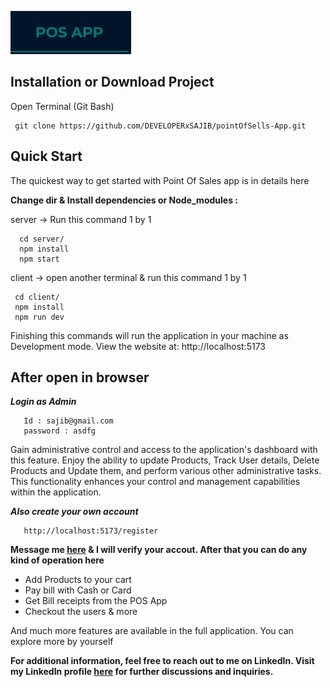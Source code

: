 ![POS Web App Logo!](client/public/pos_app_logo.png)

## Installation or Download Project

Open Terminal (Git Bash)

```console
 git clone https://github.com/DEVELOPERxSAJIB/pointOfSells-App.git
```

## Quick Start

The quickest way to get started with Point Of Sales app is in details here

 **Change dir & Install dependencies or Node_modules :**

server -> Run this command 1 by 1
```console
  cd server/ 
  npm install
  npm start
```

client -> open another terminal & run this command 1 by 1
```console
 cd client/
 npm install
 npm run dev
```

Finishing this commands will run the application in your machine as Development mode. View the website at: http://localhost:5173

## After open in browser
***Login as Admin***

```console
   Id : sajib@gmail.com
   password : asdfg
```
Gain administrative control and access to the application's dashboard with this feature. Enjoy the ability to update Products, Track User details, Delete Products and Update them, and perform various other administrative tasks. This functionality enhances your control and management capabilities within the application.

***Also create your own account***
```console
   http://localhost:5173/register
```
**Message me [here](https://www.linkedin.com/in/mdsajibshikder/) & I will verify your accout. After that you can do any kind of operation here**
 
+ Add Products to your cart
+ Pay bill with Cash or Card
+ Get Bill receipts from the POS App
+ Checkout the users & more

And much more features are available in the full application. You can explore more by yourself


**For additional information, feel free to reach out to me on LinkedIn. Visit my LinkedIn profile [here](https://www.linkedin.com/in/mdsajibshikder/) for further discussions and inquiries.**

